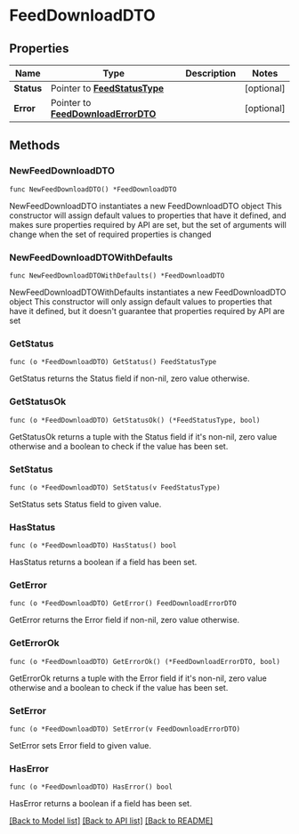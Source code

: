 # FeedDownloadDTO

## Properties

Name | Type | Description | Notes
------------ | ------------- | ------------- | -------------
**Status** | Pointer to [**FeedStatusType**](FeedStatusType.md) |  | [optional] 
**Error** | Pointer to [**FeedDownloadErrorDTO**](FeedDownloadErrorDTO.md) |  | [optional] 

## Methods

### NewFeedDownloadDTO

`func NewFeedDownloadDTO() *FeedDownloadDTO`

NewFeedDownloadDTO instantiates a new FeedDownloadDTO object
This constructor will assign default values to properties that have it defined,
and makes sure properties required by API are set, but the set of arguments
will change when the set of required properties is changed

### NewFeedDownloadDTOWithDefaults

`func NewFeedDownloadDTOWithDefaults() *FeedDownloadDTO`

NewFeedDownloadDTOWithDefaults instantiates a new FeedDownloadDTO object
This constructor will only assign default values to properties that have it defined,
but it doesn't guarantee that properties required by API are set

### GetStatus

`func (o *FeedDownloadDTO) GetStatus() FeedStatusType`

GetStatus returns the Status field if non-nil, zero value otherwise.

### GetStatusOk

`func (o *FeedDownloadDTO) GetStatusOk() (*FeedStatusType, bool)`

GetStatusOk returns a tuple with the Status field if it's non-nil, zero value otherwise
and a boolean to check if the value has been set.

### SetStatus

`func (o *FeedDownloadDTO) SetStatus(v FeedStatusType)`

SetStatus sets Status field to given value.

### HasStatus

`func (o *FeedDownloadDTO) HasStatus() bool`

HasStatus returns a boolean if a field has been set.

### GetError

`func (o *FeedDownloadDTO) GetError() FeedDownloadErrorDTO`

GetError returns the Error field if non-nil, zero value otherwise.

### GetErrorOk

`func (o *FeedDownloadDTO) GetErrorOk() (*FeedDownloadErrorDTO, bool)`

GetErrorOk returns a tuple with the Error field if it's non-nil, zero value otherwise
and a boolean to check if the value has been set.

### SetError

`func (o *FeedDownloadDTO) SetError(v FeedDownloadErrorDTO)`

SetError sets Error field to given value.

### HasError

`func (o *FeedDownloadDTO) HasError() bool`

HasError returns a boolean if a field has been set.


[[Back to Model list]](../README.md#documentation-for-models) [[Back to API list]](../README.md#documentation-for-api-endpoints) [[Back to README]](../README.md)


